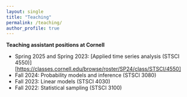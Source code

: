 ```yaml
---
layout: single
title: "Teaching"
permalink: /teaching/
author_profile: true
---
```


**Teaching assistant positions at Cornell**

- Spring 2025 and Spring 2023: [Applied time series analysis (STSCI 4550)][https://classes.cornell.edu/browse/roster/SP24/class/STSCI/4550]
- Fall 2024: Probability models and inference (STSCI 3080)
- Fall 2023: Linear models (STSCI 4030)
- Fall 2022: Statistical sampling (STSCI 3100)
